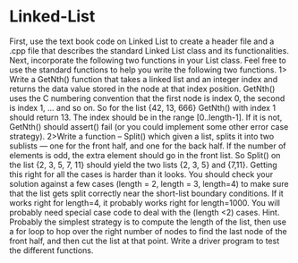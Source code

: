 # Linked-List
First, use the text book code on Linked List to create a header file and a .cpp file that describes the standard Linked List class and its functionalities. Next, incorporate the following two functions in your List class. Feel free to use the standard functions to help you write the following two functions.   1>   Write a GetNth() function that takes a linked list and an integer index and returns the data value stored in the node at that index position.  GetNth() uses the C numbering convention that the first node is index 0, the second is index 1, ... and so on. So for the list {42, 13, 666} GetNth() with index 1 should return 13. The index should be in the range [0..length-1]. If it is not, GetNth() should assert() fail (or you could implement some other error case strategy).   2>Write a function – Split() which given a list, splits it into two sublists — one for the front half, and one for the back half. If the number of elements is odd, the extra element should go in the front list. So Split() on the list {2, 3, 5, 7, 11} should yield the two lists {2, 3, 5} and {7,11}. Getting this right for all the cases is harder than it looks. You should check your solution against a few cases (length = 2, length = 3, length=4) to make sure that the list gets split correctly near the short-list boundary conditions. If it works right for length=4, it probably works right for length=1000. You will probably need special case code to deal with the (length &lt;2) cases. Hint. Probably the simplest strategy is to compute the length of the list, then use a for loop to hop over the right number of nodes to find the last node of the front half, and then cut the list at that point.   Write a driver program to test the different functions.

